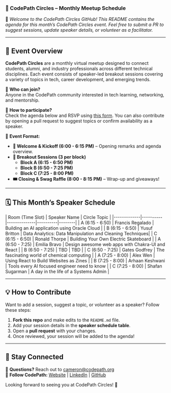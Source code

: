 ### **📌 CodePath Circles – Monthly Meetup Schedule**  

🚀 *Welcome to the CodePath Circles GitHub! This README contains the agenda for this month’s CodePath Circles event. Feel free to submit a PR to suggest sessions, update speaker details, or volunteer as a facilitator.*  

---

## **📅 Event Overview**
**CodePath Circles** are a monthly virtual meetup designed to connect students, alumni, and industry professionals across different technical disciplines. Each event consists of speaker-led breakout sessions covering a variety of topics in tech, career development, and emerging trends.

🔹 **Who can join?**  
Anyone in the CodePath community interested in tech learning, networking, and mentorship.  

🔹 **How to participate?**  
Check the agenda below and RSVP using [this form](https://share.hsforms.com/1IBhEhk1dR7OAQtJn6Vhpyg36gst). You can also contribute by opening a pull request to suggest topics or confirm availability as a speaker.  

🔹 **Event Format:**  
- **📢 Welcome & Kickoff (6:00 - 6:15 PM)** – Opening remarks and agenda overview.  
- **🎤 Breakout Sessions (3 per block)**  
  - **Block A (6:15 - 6:50 PM)**  
  - **Block B (6:50 - 7:25 PM)**  
  - **Block C (7:25 - 8:00 PM)**  
- **🎟️ Closing & Swag Raffle (8:00 - 8:15 PM)** – Wrap-up and giveaways!  

---

## **🗓️ This Month’s Speaker Schedule**  

| Room (Time Slot) | Speaker Name | Circle Topic |
|-------------|----------|--------------|----------|--------|
| A (6:15 - 6:50) | Francis Regalado | Building an AI application using Oracle Cloud |
| B (6:15 - 6:50) | Yusuf Britton | Data Analytics: Data Manipulation and Cleaning Techniques|
| C (6:15 - 6:50) | Ronald Thorpe | Building Your Own Electric Skateboard |
| A (6:50 - 7:25) | Emilia Bravo | Design awesome web apps with Chakra-UI and React |
| B (6:50 - 7:25) | TBD | TBD |
| C (6:50 - 7:25) | Gates Godfrey  | The fascinating world of chemical computing |
| A (7:25 - 8:00) | Alex Wen | Using React to Build Websites as Zines |
| B (7:25 - 8:00) | Arhaan Keshwani | Tools every AI focused engineer need to know |
| C (7:25 - 8:00) | Shafan Sugarman | A day in the life of a Systems Admin |

---

## **💡 How to Contribute**
Want to add a session, suggest a topic, or volunteer as a speaker? Follow these steps:  
1. **Fork this repo** and make edits to the `README.md` file.  
2. Add your session details in the **speaker schedule table**.  
3. Open a **pull request** with your changes.  
4. Once reviewed, your session will be added to the agenda!  

---

## **📣 Stay Connected**
📧 **Questions?** Reach out to [cameron@codepath.org](mailto:cameron@codepath.org)  
📢 **Follow CodePath:** [Website](https://www.codepath.org/) | [LinkedIn](https://www.linkedin.com/school/codepath-org/) | [GitHub](https://github.com/codepath)  

Looking forward to seeing you at CodePath Circles! 🎉  
